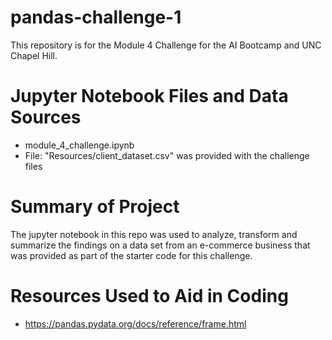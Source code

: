# pandas-challenge-1
This repository is for the Module 4 Challenge for the AI Bootcamp and UNC Chapel Hill.

# Jupyter Notebook Files and Data Sources
* module_4_challenge.ipynb
* File: "Resources/client_dataset.csv" was provided with the challenge files

# Summary of Project
The jupyter notebook in this repo was used to analyze, transform and summarize the findings
on a data set from an e-commerce business that was provided as part of the starter 
code for this challenge.

# Resources Used to Aid in Coding
* https://pandas.pydata.org/docs/reference/frame.html